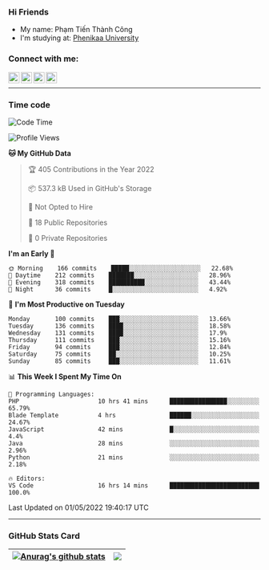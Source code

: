 ### Hi Friends

- My name: Phạm Tiến Thành Công
- I'm studying at: [Phenikaa University]


### Connect with me:
[<img align="left" alt="PhamTienThanhCong | Facebook" width="22px" src="https://upload.wikimedia.org/wikipedia/commons/thumb/1/16/Facebook-icon-1.png/640px-Facebook-icon-1.png" />][facebook]
[<img align="left" alt="PhamTienThanhCong | Zalo" width="22px" src="https://www.anphatpc.com.vn/template/anphat_2020v2/images/icon-zalo.jpg" />][zalo]
[<img align="left" alt="PhamTienThanhCong | LinkedIn" width="22px" src="https://cdn3.iconfinder.com/data/icons/inficons/512/linkedin.png" />][linkedin]
[<img align="left" alt="PhamTienThanhCong | tiktok" width="22px" src="https://cdn.worldvectorlogo.com/logos/tiktok-logo.svg" />][tiktok]

<br />

---

### Time code

<!--START_SECTION:waka-->
![Code Time](http://img.shields.io/badge/Code%20Time-296%20hrs%2052%20mins-blue)

![Profile Views](http://img.shields.io/badge/Profile%20Views-144-blue)

**🐱 My GitHub Data** 

> 🏆 405 Contributions in the Year 2022
 > 
> 📦 537.3 kB Used in GitHub's Storage 
 > 
> 🚫 Not Opted to Hire
 > 
> 📜 18 Public Repositories 
 > 
> 🔑 0 Private Repositories  
 > 
**I'm an Early 🐤** 

```text
🌞 Morning    166 commits    █████░░░░░░░░░░░░░░░░░░░░   22.68% 
🌆 Daytime    212 commits    ███████░░░░░░░░░░░░░░░░░░   28.96% 
🌃 Evening    318 commits    ██████████░░░░░░░░░░░░░░░   43.44% 
🌙 Night      36 commits     █░░░░░░░░░░░░░░░░░░░░░░░░   4.92%

```
📅 **I'm Most Productive on Tuesday** 

```text
Monday       100 commits    ███░░░░░░░░░░░░░░░░░░░░░░   13.66% 
Tuesday      136 commits    ████░░░░░░░░░░░░░░░░░░░░░   18.58% 
Wednesday    131 commits    ████░░░░░░░░░░░░░░░░░░░░░   17.9% 
Thursday     111 commits    ███░░░░░░░░░░░░░░░░░░░░░░   15.16% 
Friday       94 commits     ███░░░░░░░░░░░░░░░░░░░░░░   12.84% 
Saturday     75 commits     ██░░░░░░░░░░░░░░░░░░░░░░░   10.25% 
Sunday       85 commits     ███░░░░░░░░░░░░░░░░░░░░░░   11.61%

```


📊 **This Week I Spent My Time On** 

```text
💬 Programming Languages: 
PHP                      10 hrs 41 mins      ████████████████░░░░░░░░░   65.79% 
Blade Template           4 hrs               ██████░░░░░░░░░░░░░░░░░░░   24.67% 
JavaScript               42 mins             █░░░░░░░░░░░░░░░░░░░░░░░░   4.4% 
Java                     28 mins             ░░░░░░░░░░░░░░░░░░░░░░░░░   2.96% 
Python                   21 mins             ░░░░░░░░░░░░░░░░░░░░░░░░░   2.18%

🔥 Editors: 
VS Code                  16 hrs 14 mins      █████████████████████████   100.0%

```


 Last Updated on 01/05/2022 19:40:17 UTC
<!--END_SECTION:waka-->

---

### GitHub Stats Card

| <a href="https://github.com/phamtienthanhcong"><img align="center" src="https://github-readme-stats.vercel.app/api?username=PhamTienThanhCong&show_icons=true&include_all_commits=true&theme=buefy&hide_border=true&theme=ocean_dark" alt="Anurag's github stats" /></a> | <a href="https://github.com/phamtienthanhcong"><img align="center" src="https://github-readme-stats.vercel.app/api/top-langs/?username=PhamTienThanhCong&layout=compact&theme=buefy&hide_border=true&theme=ocean_dark" /></a> |
| ------------- | ------------- |

[Phenikaa University]: https://phenikaa-uni.edu.vn/vi
[facebook]: https://www.facebook.com/phamtienthanhcong
[linkedin]: https://linkedin.com/in/phamtienthanhcong
[zalo]: https://zalo.me/0396396332
[tiktok]: https://www.tiktok.com/@phamtienthanhcong
[web]: https://github.com/PhamTienThanhCong/web_dev
[min project]: https://github.com/PhamTienThanhCong/Project-Of-Web
[c and cpp]: https://github.com/PhamTienThanhCong/Code_C_and_Cpro
[python]: https://github.com/PhamTienThanhCong/Python_beginer
